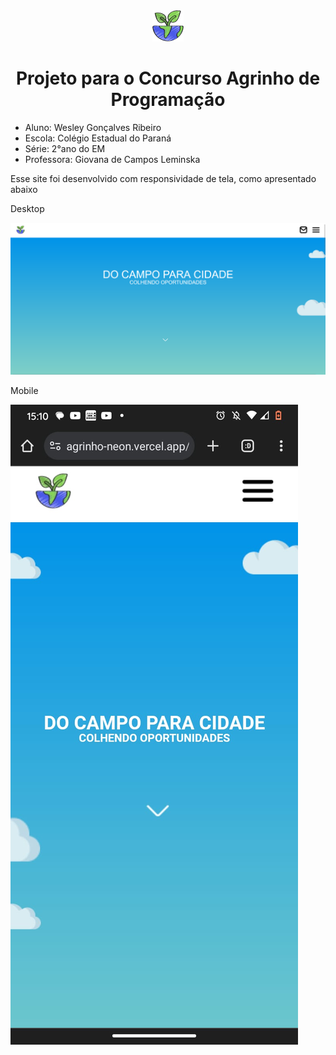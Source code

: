 <div align="center"><img src="/img/terra.png"> <h1> Projeto para o Concurso Agrinho de Programação</h1></div>
<ul>
  <li>Aluno: Wesley Gonçalves Ribeiro</li>
  <li>Escola: Colégio Estadual do Paraná</li>
  <li>Série: 2°ano do EM</li>
  <li>Professora: Giovana de Campos Leminska</li>
</ul>


<p>Esse site foi desenvolvido com responsividade de tela, como apresentado abaixo</p>

<p>Desktop</p>
<img src="img/site.png" > 

<p>Mobile</p>
<img src="img/site-celular.jpg">